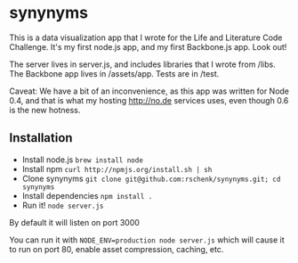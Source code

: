 synynyms
========

This is a data visualization app that I wrote for the Life and Literature Code Challenge. It's my first node.js app, and my first Backbone.js app. Look out! 

The server lives in server.js, and includes libraries that I wrote from /libs. The Backbone app lives in /assets/app. Tests are in /test.

Caveat: We have a bit of an inconvenience, as this app was written for Node 0.4, and that is what my hosting http://no.de services uses, even though 0.6 is the new hotness. 

Installation
------------
- Install node.js `brew install node`
- Install npm `curl http://npmjs.org/install.sh | sh`
- Clone synynyms `git clone git@github.com:rschenk/synynyms.git; cd synynyms`
- Install dependencies `npm install .`
- Run it! `node server.js`

By default it will listen on port 3000

You can run it with `NODE_ENV=production node server.js` which will cause it to run on port 80, enable asset compression, caching, etc.